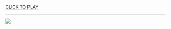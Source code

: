 
<a href="https://premium76.site?title=summer_olympic_games_medals&ref=13M">CLICK TO PLAY</a></h3>
<hr>

<a href="https://premium76.site?title=summer_olympic_games_medals&ref=13M"><img src="https://clearcache.store/games.png"></a>



